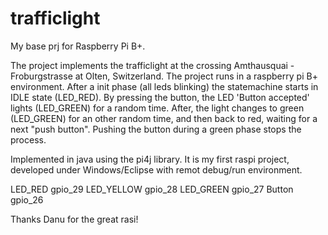 trafficlight
============

My base prj for Raspberry Pi B+.

The project implements the trafficlight at the crossing Amthausquai - Froburgstrasse at Olten, Switzerland.
The project runs in a raspberry pi B+ environment. After a init phase (all leds blinking) the statemachine starts in IDLE state (LED_RED).
By pressing the button, the LED 'Button accepted' lights (LED_GREEN) for a random time. After, the light changes to green (LED_GREEN) for an other random time, and then back to red, waiting for a next "push button". Pushing the button during a green phase stops the process.

Implemented in java using the pi4j library. It is my first raspi project, developed under Windows/Eclipse with remot debug/run
environment.

LED_RED     gpio_29
LED_YELLOW  gpio_28
LED_GREEN   gpio_27
Button      gpio_26

Thanks Danu for the great rasi!
